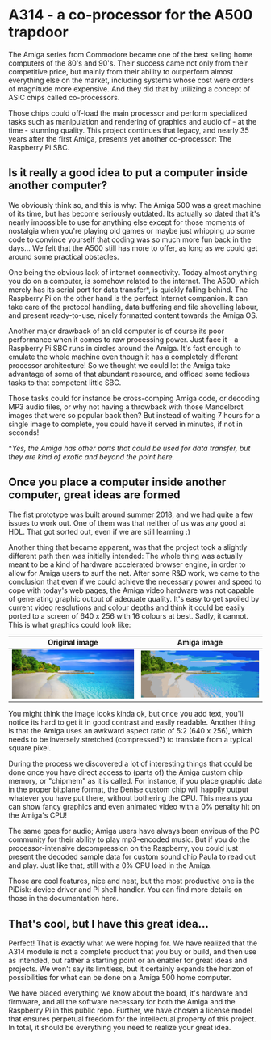 # A314 - a co-processor for the A500 trapdoor

﻿The Amiga series from Commodore became one of the best selling home computers of the 80's and 90's. Their success came not only from their competitive price, but mainly from their ability to outperform almost everything else on the market, including systems whose cost were orders of magnitude more expensive. And they did that by utilizing a concept of ASIC chips called co-processors. 

Those chips could off-load the main processor and perform specialized tasks such as manipulation and rendering of graphics and audio of - at the time - stunning quality. This project continues that legacy, and nearly 35 years after the first Amiga, presents yet another co-processor: The Raspberry Pi SBC.
## Is it really a good idea to put a computer inside another computer?
We obviously think so, and this is why: The Amiga 500 was a great machine of its time, but has become seriously outdated. Its actually so dated that it's nearly impossible to use for anything else except for those moments of nostalgia when you're playing old games or maybe just whipping up some code to convince yourself that coding was so much more fun back in the days... We felt that the A500 still has more to offer, as long as we could get around some practical obstacles.

One being the obvious lack of internet connectivity. Today almost anything you do on a computer, is somehow related to the internet. The A500, which merely has its serial port for data transfer*, is quickly falling behind. The Raspberry Pi on the other hand is the perfect Internet companion. It can take care of the protocol handling, data buffering and file shovelling labour, and present ready-to-use, nicely formatted content towards the Amiga OS.

Another major drawback of an old computer is of course its poor performance when it comes to raw processing power. Just face it - a Raspberry Pi SBC runs in circles around the Amiga. It's fast enough to emulate the whole machine even though it has a completely different processor architecture! So we thought we could let the Amiga take advantage of some of that abundant resource, and offload some tedious tasks to that competent little SBC.

Those tasks could for instance be cross-comping Amiga code, or decoding MP3 audio files, or why not having a throwback with those Mandelbrot images that were so popular back then? But instead of waiting 7 hours for a single image to complete, you could have it served in minutes, if not in seconds!

*_Yes, the Amiga has other ports that could be used for data transfer, but they are kind of exotic and beyond the point here._
## Once you place a computer inside another computer, great ideas are formed
The fist prototype was built around summer 2018, and we had quite a few issues to work out. One of them was that neither of us was any good at HDL. That got sorted out, even if we are still learning :)

Another thing that became apparent, was that the project took a slightly different path then was initially intended: The whole thing was actually meant to be a kind of hardware accelerated browser engine, in order to allow for Amiga users to surf the net. After some R&D work, we came to the conclusion that even if we could achieve the necessary power and speed to cope with today's web pages, the Amiga video hardware was not capable of generating graphic output of adequate quality. It's easy to get spoiled by current video resolutions and colour depths and think it could be easily ported to a screen of 640 x 256 with 16 colours at best. Sadly, it cannot. This is what graphics could look like:

| Original image | Amiga image |
:-------------------------:|:-------------------------:
![Original image](./Pictures/img.jpg) | ![Amiga image](./Pictures/A_img.png)

You might think the image looks kinda ok, but once you add text, you'll notice its hard to get it in good contrast and easily readable. Another thing is that the Amiga uses an awkward aspect ratio of 5:2 (640 x 256), which needs to be inversely stretched (compressed?) to translate from a typical square pixel.

During the process we discovered a lot of interesting things that could be done once you have direct access to (parts of) the Amiga custom chip memory, or "chipmem" as it is called. For instance, if you place graphic data in the proper bitplane format, the Denise custom chip will happily output whatever you have put there, without bothering the CPU. This means you can show fancy graphics and even animated video with a 0% penalty hit on the Amiga's CPU! 

The same goes for audio; Amiga users have always been envious of the PC community for their ability to play mp3-encoded music. But if you do the processor-intensive decompression on the Raspberry, you could just present the decoded sample data for custom sound chip Paula to read out and play. Just like that, still with a 0% CPU load in the Amiga.

Those are cool features, nice and neat, but the most productive one is the PiDisk: device driver and Pi shell handler. You can find more details on those in the documentation here.
## That's cool, but I have this great idea...
Perfect! That is exactly what we were hoping for. We have realized that the A314 module is not a complete product that you buy or build, and then use as intended, but rather a starting point or an enabler for great ideas and projects. We won't say its limitless, but it certainly expands the horizon of possibilities for what can be done on a Amiga 500 home computer.

We have placed everything we know about the board, it's hardware and firmware, and all the software necessary for both the Amiga and the Raspberry Pi in this public repo. Further, we have chosen a license model that ensures perpetual freedom for the intellectual property of this project. In total, it should be everything you need to realize your great idea.
<!--stackedit_data:
eyJoaXN0b3J5IjpbMjAxNzUzMzYyNiwtMjA2NDE5MjMxNSwtMT
IyNDM5MDUyN119
-->
